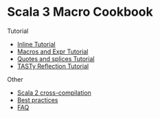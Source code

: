 # Scala 3 Macro Cookbook

Tutorial
 * [Inline Tutorial][inline]
 * [Macros and Expr Tutorial][macros]
 * [Quotes and splices Tutorial][quotes]
 * [TASTy Reflection Tutorial][tasty]

Other
 * [Scala 2 cross-compilation][cross-compilation]
 * [Best practices][best-practices]
 * [FAQ][FAQ]

 
[inline]: docs/inline.md
[macros]: docs/macros.md
[quotes]: docs/quotes-and-splices.md
[tasty]: docs/tasty-reflection.md
[FAQ]: docs/faq.md
[best-practices]: docs/best-practices.md
[cross-compilation]: docs/cross-compilation.md
